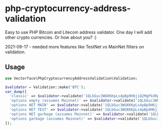 # php-cryptocurrency-address-validation

Easy to use PHP Bitcoin and Litecoin address validator.
One day I will add other crypto currencies. Or how about you? :)

2021-09-17 - needed more features like TestNet vs MainNet filters on validation.

## Usage

```php
use Vectorface\PhpCryptocurrencyAddressValidation\Validation;

$validator = Validation::make('BTC');
var_dump([
  'classic' => $validator->validate('1QLbGuc3WGKKKpLs4pBp9H6jiQ2MgPkXRp'),
  'options empty (assumes Mainnet)' => $validator->validate('1QLbGuc3WGKKKpLs4pBp9H6jiQ2MgPkXRp', []),
  'options NET MAIN' => $validator->validate('1QLbGuc3WGKKKpLs4pBp9H6jiQ2MgPkXRp', [ Validation::OPT_NET => Validation::MAINNET ]),
  'options NET TEST' => $validator->validate('1QLbGuc3WGKKKpLs4pBp9H6jiQ2MgPkXRp', [ Validation::OPT_NET => Validation::TESTNET ]),
  'options NET garbage (assumes Mainnet)' => $validator->validate('1QLbGuc3WGKKKpLs4pBp9H6jiQ2MgPkXRp', [ Validation::OPT_NET => 'blah' ]),
  'options garbage (assumes Mainnet)' => $validator->validate('1QLbGuc3WGKKKpLs4pBp9H6jiQ2MgPkXRp', [ 'hammer' => 'nail' ]),
]);

```
